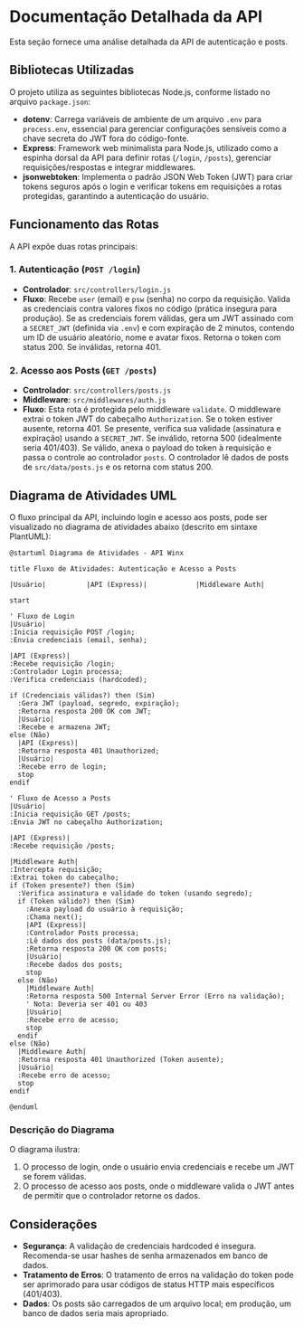 # Documentação Detalhada da API

Esta seção fornece uma análise detalhada da API de autenticação e posts.

## Bibliotecas Utilizadas

O projeto utiliza as seguintes bibliotecas Node.js, conforme listado no arquivo `package.json`:

*   **dotenv**: Carrega variáveis de ambiente de um arquivo `.env` para `process.env`, essencial para gerenciar configurações sensíveis como a chave secreta do JWT fora do código-fonte.
*   **Express**: Framework web minimalista para Node.js, utilizado como a espinha dorsal da API para definir rotas (`/login`, `/posts`), gerenciar requisições/respostas e integrar middlewares.
*   **jsonwebtoken**: Implementa o padrão JSON Web Token (JWT) para criar tokens seguros após o login e verificar tokens em requisições a rotas protegidas, garantindo a autenticação do usuário.

## Funcionamento das Rotas

A API expõe duas rotas principais:

### 1. Autenticação (`POST /login`)

*   **Controlador**: `src/controllers/login.js`
*   **Fluxo**: Recebe `user` (email) e `psw` (senha) no corpo da requisição. Valida as credenciais contra valores fixos no código (prática insegura para produção). Se as credenciais forem válidas, gera um JWT assinado com a `SECRET_JWT` (definida via `.env`) e com expiração de 2 minutos, contendo um ID de usuário aleatório, nome e avatar fixos. Retorna o token com status 200. Se inválidas, retorna 401.

### 2. Acesso aos Posts (`GET /posts`)

*   **Controlador**: `src/controllers/posts.js`
*   **Middleware**: `src/middlewares/auth.js`
*   **Fluxo**: Esta rota é protegida pelo middleware `validate`. O middleware extrai o token JWT do cabeçalho `Authorization`. Se o token estiver ausente, retorna 401. Se presente, verifica sua validade (assinatura e expiração) usando a `SECRET_JWT`. Se inválido, retorna 500 (idealmente seria 401/403). Se válido, anexa o payload do token à requisição e passa o controle ao controlador `posts`. O controlador lê dados de posts de `src/data/posts.js` e os retorna com status 200.

## Diagrama de Atividades UML

O fluxo principal da API, incluindo login e acesso aos posts, pode ser visualizado no diagrama de atividades abaixo (descrito em sintaxe PlantUML):

```plantuml
@startuml Diagrama de Atividades - API Winx

title Fluxo de Atividades: Autenticação e Acesso a Posts

|Usuário|          |API (Express)|            |Middleware Auth|

start

' Fluxo de Login
|Usuário|
:Inicia requisição POST /login;
:Envia credenciais (email, senha);

|API (Express)|
:Recebe requisição /login;
:Controlador Login processa;
:Verifica credenciais (hardcoded);

if (Credenciais válidas?) then (Sim)
  :Gera JWT (payload, segredo, expiração);
  :Retorna resposta 200 OK com JWT;
  |Usuário|
  :Recebe e armazena JWT;
else (Não)
  |API (Express)|
  :Retorna resposta 401 Unauthorized;
  |Usuário|
  :Recebe erro de login;
  stop
endif

' Fluxo de Acesso a Posts
|Usuário|
:Inicia requisição GET /posts;
:Envia JWT no cabeçalho Authorization;

|API (Express)|
:Recebe requisição /posts;

|Middleware Auth|
:Intercepta requisição;
:Extrai token do cabeçalho;
if (Token presente?) then (Sim)
  :Verifica assinatura e validade do token (usando segredo);
  if (Token válido?) then (Sim)
    :Anexa payload do usuário à requisição;
    :Chama next();
    |API (Express)|
    :Controlador Posts processa;
    :Lê dados dos posts (data/posts.js);
    :Retorna resposta 200 OK com posts;
    |Usuário|
    :Recebe dados dos posts;
    stop
  else (Não)
    |Middleware Auth|
    :Retorna resposta 500 Internal Server Error (Erro na validação);
    ' Nota: Deveria ser 401 ou 403
    |Usuário|
    :Recebe erro de acesso;
    stop
  endif
else (Não)
  |Middleware Auth|
  :Retorna resposta 401 Unauthorized (Token ausente);
  |Usuário|
  :Recebe erro de acesso;
  stop
endif

@enduml
```

### Descrição do Diagrama

O diagrama ilustra:
1.  O processo de login, onde o usuário envia credenciais e recebe um JWT se forem válidas.
2.  O processo de acesso aos posts, onde o middleware valida o JWT antes de permitir que o controlador retorne os dados.

## Considerações

*   **Segurança**: A validação de credenciais hardcoded é insegura. Recomenda-se usar hashes de senha armazenados em banco de dados.
*   **Tratamento de Erros**: O tratamento de erros na validação do token pode ser aprimorado para usar códigos de status HTTP mais específicos (401/403).
*   **Dados**: Os posts são carregados de um arquivo local; em produção, um banco de dados seria mais apropriado.

